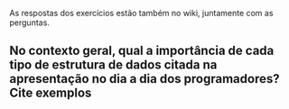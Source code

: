 As respostas dos exercícios estão também no wiki, juntamente com as perguntas.


## No contexto geral, qual a importância de cada tipo de estrutura de dados citada na apresentação no dia a dia dos programadores? Cite exemplos

